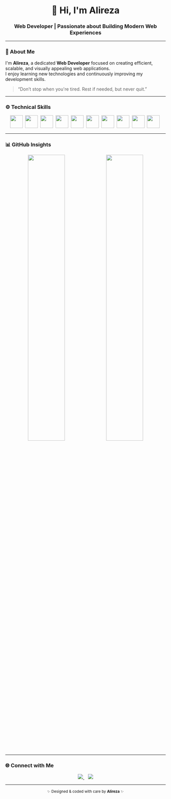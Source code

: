 <h1 align="center">👋 Hi, I'm Alireza</h1>
<h3 align="center">Web Developer | Passionate about Building Modern Web Experiences</h3>

---

### 🧭 About Me

I'm **Alireza**, a dedicated **Web Developer** focused on creating efficient, scalable, and visually appealing web applications.  
I enjoy learning new technologies and continuously improving my development skills.

> “Don’t stop when you're tired. Rest if needed, but never quit.”

---

### ⚙️ Technical Skills

<p align="center">
  <img src="https://cdn.jsdelivr.net/gh/devicons/devicon/icons/html5/html5-original.svg" width="40" height="40" />&nbsp;
  <img src="https://cdn.jsdelivr.net/gh/devicons/devicon/icons/css3/css3-original.svg" width="40" height="40" />&nbsp;
  <img src="https://cdn.jsdelivr.net/gh/devicons/devicon/icons/javascript/javascript-original.svg" width="40" height="40" />&nbsp;
  <img src="https://cdn.jsdelivr.net/gh/devicons/devicon/icons/typescript/typescript-original.svg" width="40" height="40" />&nbsp;
  <img src="https://cdn.jsdelivr.net/gh/devicons/devicon/icons/vuejs/vuejs-original.svg" width="40" height="40" />&nbsp;
  <img src="https://cdn.jsdelivr.net/gh/devicons/devicon/icons/nuxtjs/nuxtjs-original.svg" width="40" height="40" />&nbsp;
  <img src="https://www.vectorlogo.zone/logos/tailwindcss/tailwindcss-icon.svg" width="40" height="40" />&nbsp;
  <img src="https://cdn.jsdelivr.net/gh/devicons/devicon/icons/python/python-original.svg" width="40" height="40" />&nbsp;
  <img src="https://cdn.worldvectorlogo.com/logos/django.svg" width="40" height="40" />&nbsp;
  <img src="https://cdn.jsdelivr.net/gh/devicons/devicon/icons/mysql/mysql-original.svg" width="40" height="40" />&nbsp;
</p>

---

### 📊 GitHub Insights

<p align="center">
  <img src="https://github-readme-stats.vercel.app/api?username=mrkeshi&show_icons=true&theme=transparent" width="48%" />
  <img src="https://github-readme-stats.vercel.app/api/top-langs/?username=mrkeshi&layout=compact&theme=transparent" width="48%" />
</p>

---

### 🌐 Connect with Me

<p align="center">
  <a href="https://instagram.com/keshavarz_28" target="_blank">
    <img src="https://img.shields.io/badge/Instagram-%23E4405F.svg?logo=instagram&logoColor=white" />
  </a>
  &nbsp;&nbsp;
  <a href="https://t.me/pares28" target="_blank">
    <img src="https://img.shields.io/badge/Telegram-2CA5E0?logo=telegram&logoColor=white" />
  </a>
</p>

---

<p align="center">
  <sub>✨ Designed & coded with care by <b>Alireza</b> ✨</sub>
</p>
